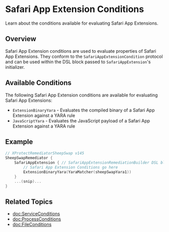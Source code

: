 # Safari App Extension Conditions

Learn about the conditions available for evaluating Safari App Extensions.

## Overview

Safari App Extension conditions are used to evaluate properties of Safari App Extensions. They conform to the `SafariAppExtensionCondition` protocol and can be used within the DSL block passed to `SafariAppExtension`'s initializer.

## Available Conditions

The following Safari App Extension conditions are available for evaluating Safari App Extensions:

- ``ExtensionBinaryYara`` - Evaluates the compiled binary of a Safari App Extension against a YARA rule
- ``JavaScriptYara`` - Evaluates the JavaScript payload of a Safari App Extension against a YARA rule

## Example

```swift
// XProtectRemediatorSheepSwap v145
SheepSwapRemediator {
    SafariAppExtension { // SafariAppExtensionRemediationBuilder DSL block
        // Safari App Extension Conditions go here
        ExtensionBinaryYara(YaraMatcher(sheepSwapYara1))
    }
    ...(snip)...
}
```

## Related Topics

- <doc:ServiceConditions>
- <doc:ProcessConditions>
- <doc:FileConditions>
